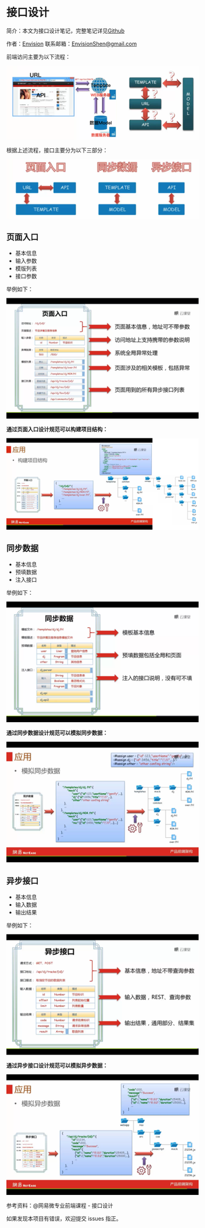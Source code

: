# 接口设计

简介：本文为接口设计笔记，完整笔记详见[Github](https://github.com/MrEnvision/Front-end_learning_notes)

作者：[Envision](https://github.com/MrEnvision) 联系邮箱：[EnvisionShen@gmail.com](mailto:EnvisionShen@gmail.com)

前端访问主要为以下流程：

![](../.gitbook/assets/pic2.png)

根据上述流程，接口主要分为以下三部分：

![](../.gitbook/assets/pic3.png)

## 页面入口

* 基本信息
* 输入参数
* 模版列表
* 接口参数

举例如下：

![](../.gitbook/assets/pic4.png)

**通过页面入口设计规范可以构建项目结构：**

![](../.gitbook/assets/pic7.png)

## 同步数据

* 基本信息
* 预填数据
* 注入接口

举例如下：

![](../.gitbook/assets/pic5.png)

**通过同步数据设计规范可以模拟同步数据：**

![](../.gitbook/assets/pic8.png)

## 异步接口

* 基本信息
* 输入数据
* 输出结果

举例如下：

![](../.gitbook/assets/pic6.png)

**通过异步接口设计规范可以模拟异步数据：**

![](../.gitbook/assets/pic9.png)

参考资料：@网易微专业前端课程 - 接口设计

如果发现本项目有错误，欢迎提交 issues 指正。

